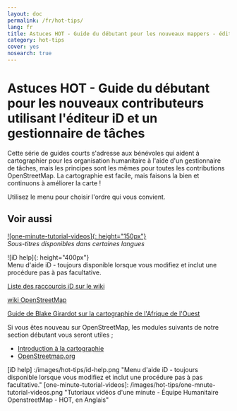 ```yaml
---
layout: doc
permalink: /fr/hot-tips/
lang: fr
title: Astuces HOT - Guide du débutant pour les nouveaux mappers - éditeur iD
category: hot-tips
cover: yes
nosearch: true
---
```


Astuces HOT - Guide du débutant pour les nouveaux contributeurs  utilisant l'éditeur iD et un gestionnaire de tâches
================

Cette série de guides courts s'adresse aux bénévoles qui aident à cartographier pour les organisation humanitaire à l'aide d'un gestionnaire de tâches, mais les principes sont les mêmes pour toutes les contributions OpenStreetMap. La cartographie est facile, mais faisons la bien et continuons à améliorer la carte !

Utilisez le menu pour choisir l'ordre qui vous convient.  

Voir aussi  
---------

[![one-minute-tutorial-videos]{: height="150px"}](https://www.youtube.com/playlist?list=PLb9506_-6FMHZ3nwn9heri3xjQKrSq1hN "Tutoriaux vidéos d'une minute - Équipe Humanitaire OpenstreetMap HOT, en Anglais")  
*Sous-titres disponibles dans certaines langues*  

![iD help]{: height="400px"}  
Menu d'aide iD - toujours disponible lorsque vous modifiez et inclut une procédure pas à pas facultative.    
  
[Liste des raccourcis iD sur le wiki](https://wiki.openstreetmap.org/wiki/ID/Shortcuts)  

[wiki OpenStreetMap](https://wiki.openstreetmap.org/wiki/Main_Page)  

[Guide de Blake Girardot sur la cartographie de l'Afrique de l'Ouest](https://wiki.openstreetmap.org/wiki/User:Bgirardot/West_African_HOT_Mapping_Tips)  

Si vous êtes nouveau sur OpenStreetMap, les modules suivants de notre section débutant vous seront utiles ;  

- [Introduction à la cartographie](/fr/beginner/introduction/)  
- [OpenStreetmap.org](/fr/beginner/start-osm/)



[HOT logo with text]:/images/hot-tips/Hot_logo_with_text.svg
[iD help] :/images/hot-tips/id-help.png "Menu d'aide iD - toujours disponible lorsque vous modifiez et inclut une procédure pas à pas facultative."
[one-minute-tutorial-videos]: /images/hot-tips/one-mnute-tutorial-videos.png "Tutoriaux vidéos d'une minute - Équipe Humanitaire OpenstreetMap - HOT, en Anglais"